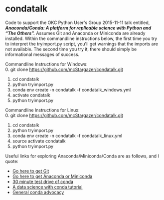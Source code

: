 # condatalk
Code to support the OKC Python User's Group 2015-11-11 talk entitled, **_Anaconda/Conda: A platform for replicable science with Python and “The Others”._** Assumes Git and Anaconda or Miniconda are already installed. Within the commandline instructions below, the first time you try to interpret the tryimport.py script, you'll get warnings that the imports are not available. The second time you try it, there should simply be informational messages of success.

Commandline Instructions for Windows:<br>
0. git clone https://github.com/mcStargazer/condatalk.git<br>
1. cd condatalk<br>
2. python tryimport.py
3. conda env create -n condatalk -f condatalk_windows.yml<br>
4. activate condatalk<br>
5. python tryimport.py

Commandline Instructions for Linux:<br>
0. git clone https://github.com/mcStargazer/condatalk.git<br>
1. cd condatalk<br>
2. python tryimport.py
3. conda env create -n condatalk -f condatalk_linux.yml<br>
4. source activate condatalk<br>
5. python tryimport.py

Useful links for exploring Anaconda/Miniconda/Conda are as follows, and I quote:
* [Go here to get Git](http://git-scm.com/download/)
* [Go here to get Anaconda or Miniconda](http://bit.ly/condaquickinstall)
* [30 minute test drive of conda](http://bit.ly/tryconda)
* [A data science with conda tutorial](http://continuum.io/content/conda-data-science)
* [General conda advocacy](http://continuum.io/why-anaconda)
